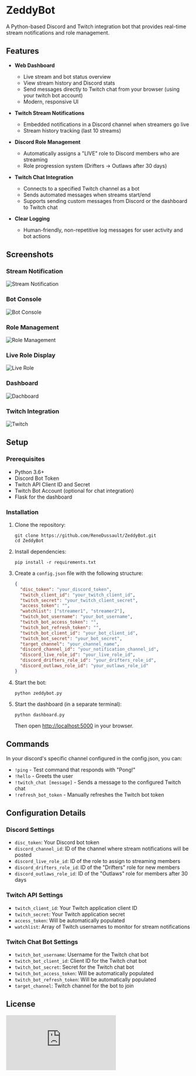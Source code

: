 # ZeddyBot

A Python-based Discord and Twitch integration bot that provides real-time stream notifications and role management.

## Features

- **Web Dashboard**
  - Live stream and bot status overview
  - View stream history and Discord stats
  - Send messages directly to Twitch chat from your browser (using your twitch bot account)
  - Modern, responsive UI

- **Twitch Stream Notifications**
  - Embedded notifications in a Discord channel when streamers go live
  - Stream history tracking (last 10 streams)

- **Discord Role Management**
  - Automatically assigns a "LIVE" role to Discord members who are streaming
  - Role progression system (Drifters → Outlaws after 30 days)

- **Twitch Chat Integration**
  - Connects to a specified Twitch channel as a bot
  - Sends automated messages when streams start/end
  - Supports sending custom messages from Discord or the dashboard to Twitch chat

- **Clear Logging**
  - Human-friendly, non-repetitive log messages for user activity and bot actions

## Screenshots

### Stream Notification
![Stream Notification](https://github.com/ReneDussault/ZeddyBot/blob/main/screenshots/notif.png)

### Bot Console
![Bot Console](https://github.com/ReneDussault/ZeddyBot/blob/main/screenshots/terminal.png)

### Role Management
![Role Management](https://github.com/ReneDussault/ZeddyBot/blob/main/screenshots/live_role.png)

### Live Role Display
![Live Role](https://github.com/ReneDussault/ZeddyBot/blob/main/screenshots/live.bmp)

### Dashboard
![Dachboard](https://github.com/ReneDussault/ZeddyBot/blob/main/screenshots/dashboard.png)

### Twitch Integration
![Twitch](https://github.com/ReneDussault/ZeddyBot/blob/main/screenshots/twitch.png)

## Setup

### Prerequisites
- Python 3.6+
- Discord Bot Token
- Twitch API Client ID and Secret
- Twitch Bot Account (optional for chat integration)
- Flask for the dashboard

### Installation

1. Clone the repository:
   ```
   git clone https://github.com/ReneDussault/ZeddyBot.git
   cd ZeddyBot
   ```

2. Install dependencies:
   ```
   pip install -r requirements.txt
   ```

3. Create a `config.json` file with the following structure:
   ```json
   {
     "disc_token": "your_discord_token",
     "twitch_client_id": "your_twitch_client_id",
     "twitch_secret": "your_twitch_client_secret",
     "access_token": "",
     "watchlist": ["streamer1", "streamer2"],
     "twitch_bot_username": "your_bot_username",
     "twitch_bot_access_token": "",
     "twitch_bot_refresh_token": "",
     "twitch_bot_client_id": "your_bot_client_id",
     "twitch_bot_secret": "your_bot_secret",
     "target_channel": "your_channel_name",
     "discord_channel_id": "your_notification_channel_id",
     "discord_live_role_id": "your_live_role_id",
     "discord_drifters_role_id": "your_drifters_role_id",
     "discord_outlaws_role_id": "your_outlaws_role_id"
   }
   ```

4. Start the bot:
    ```
    python zeddybot.py
    ```

5. Start the dashboard (in a separate terminal):
    ```
    python dashboard.py
    ```
    Then open [http://localhost:5000](http://localhost:5000) in your browser.

## Commands
In your discord's specific channel configured in the config.json, you can:
- `!ping` - Test command that responds with "Pong!"
- `!hello` - Greets the user
- `!twitch_chat [message]` - Sends a message to the configured Twitch chat
- `!refresh_bot_token` - Manually refreshes the Twitch bot token

## Configuration Details

### Discord Settings
- `disc_token`: Your Discord bot token
- `discord_channel_id`: ID of the channel where stream notifications will be posted
- `discord_live_role_id`: ID of the role to assign to streaming members
- `discord_drifters_role_id`: ID of the "Drifters" role for new members
- `discord_outlaws_role_id`: ID of the "Outlaws" role for members after 30 days

### Twitch API Settings
- `twitch_client_id`: Your Twitch application client ID
- `twitch_secret`: Your Twitch application secret
- `access_token`: Will be automatically populated
- `watchlist`: Array of Twitch usernames to monitor for stream notifications

### Twitch Chat Bot Settings
- `twitch_bot_username`: Username for the Twitch chat bot
- `twitch_bot_client_id`: Client ID for the Twitch chat bot
- `twitch_bot_secret`: Secret for the Twitch chat bot
- `twitch_bot_access_token`: Will be automatically populated
- `twitch_bot_refresh_token`: Will be automatically populated
- `target_channel`: Twitch channel for the bot to join

## License

![MIT License](https://github.com/ReneDussault/ZeddyBot/blob/main/LICENSE.txt)
